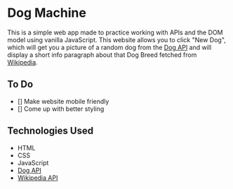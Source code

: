 # Dog Machine

This is a simple web app made to practice working with APIs and the DOM model using vanilla JavaScript. This website allows you to click "New Dog", which will get you a picture of a random dog from the [Dog API](https://dog.ceo/dog-api/) and will display a short info paragraph about that Dog Breed fetched from [Wikipedia](https://en.wikipedia.org/wiki/Main_Page).

## To Do
- [] Make website mobile friendly
- [] Come up with better styling

## Technologies Used
- HTML
- CSS
- JavaScript
- [Dog API](https://dog.ceo/dog-api/)
- [Wikipedia API](https://www.mediawiki.org/wiki/API:Main_page)

